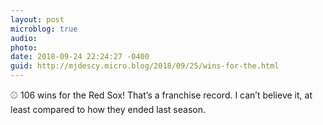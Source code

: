 ```yaml
---
layout: post
microblog: true
audio: 
photo: 
date: 2018-09-24 22:24:27 -0400
guid: http://mjdescy.micro.blog/2018/09/25/wins-for-the.html
---
```

⚾️ 106 wins for the Red Sox! That’s a franchise record. I can’t believe it, at least compared to how they ended last season.
